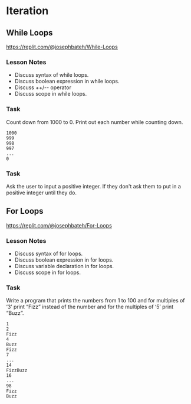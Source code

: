 # Iteration

## While Loops

https://replit.com/@josephbateh/While-Loops

### Lesson Notes

- Discuss syntax of while loops.
- Discuss boolean expression in while loops.
- Discuss ++/-- operator
- Discuss scope in while loops.

### Task

Count down from 1000 to 0. Print out each number while counting down.

```
1000
999
998
997
...
0
```

### Task

Ask the user to input a positive integer. If they don't ask them to put in a positive integer until they do.

## For Loops

https://replit.com/@josephbateh/For-Loops

### Lesson Notes

- Discuss syntax of for loops.
- Discuss boolean expression in for loops.
- Discuss variable declaration in for loops.
- Discuss scope in for loops.

### Task

Write a program that prints the numbers from 1 to 100 and for multiples of ‘3’ print “Fizz” instead of the number and for the multiples of ‘5’ print “Buzz”.

```
1
2
Fizz
4
Buzz
Fizz
7
...
14
FizzBuzz
16
...
98
Fizz
Buzz
```